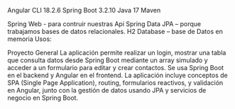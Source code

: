 Angular CLI 18.2.6
Spring Boot 3.2.10 Java 17 Maven 

Spring Web - para contruir nuestras Api
Spring Data JPA – porque trabajamos bases de datos relacionales.
H2 Database – base de Datos en memoria 
Usos:

Proyecto General
La aplicación permite realizar un login, mostrar una tabla que consulta datos desde Spring Boot mediante un array simulado y acceder a un formulario para editar y crear contactos. Se usa Spring Boot en el backend y Angular en el frontend. La aplicación incluye conceptos de SPA (Single Page Application), routing, formularios reactivos, y validación en Angular, junto con la gestión de datos usando JPA y servicios de negocio en Spring Boot.
